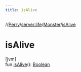 ```yaml
---
title: isAlive
---
```

//[Perry](../../../index.html)/[server.life](../index.html)/[Monster](index.html)/[isAlive](is-alive.html)



# isAlive



[jvm]\
fun [isAlive](is-alive.html)(): [Boolean](https://kotlinlang.org/api/latest/jvm/stdlib/kotlin/-boolean/index.html)





